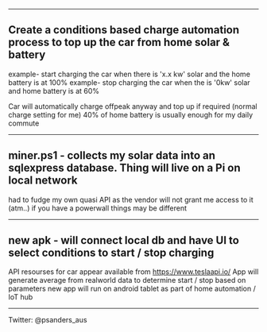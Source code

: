 ------------------------------------------------------------------------------------------------------------
Create a conditions based charge automation process to top up the car from home solar & battery
------------------------------------------------------------------------------------------------------------

example- start charging the car when there is 'x.x kw' solar and the home battery is at 100%
example- stop charging the car when the is '0kw' solar and home battery is at 60%

Car will automatically charge offpeak anyway and top up if required (normal charge setting for me)
40% of home battery is usually enough for my daily commute

----------------------------------------------------------------------------------------------------------
miner.ps1 - collects my solar data into an sqlexpress database. Thing will live on a Pi on local network
----------------------------------------------------------------------------------------------------------

had to fudge my own quasi API as the vendor will not grant me access to it (atm..)
if you have a powerwall things may be different

----------------------------------------------------------------------------------------------------------
new apk - will connect local db and have UI to select conditions to start / stop charging 
----------------------------------------------------------------------------------------------------------

API resourses for car appear available from https://www.teslaapi.io/
App will generate average from realworld data to determine start / stop based on parameters
new app will run on android tablet as part of home automation / IoT hub

----------------------------------------------------------------------------------------------------------
Twitter: @psanders_aus

